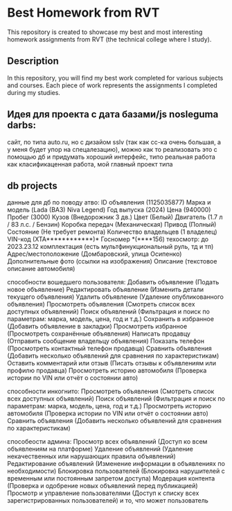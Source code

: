 # Best Homework from RVT


This repository is created to showcase my best and most interesting homework assignments from RVT (the technical college where I study).

## Description
In this repository, you will find my best work completed for various subjects and courses. Each piece of work represents the assignments I completed during my studies.

## Идея для проекта с дата базами/js nosleguma darbs:
сайт, по типа auto.ru, но с дизайом sslv (так как сс-ка очень большая, а у меня будет упор на спецалезацию), можно как то реализовать это с помощью дб и придумать хороший интерфейс, типо реальная работа как класификаценная работа, мой главный проект типа

## db projects
данные для дб по поводу атво:
ID объявления (1125035877)
Марка и модель (Lada (BA3) Niva Legend)
Год выпуска (2024)
Цена (940000)
Пробег (3000)
Кузов (Внедорожник 3 дв.)
Цвет (Белый)
Двигатель (1.7 л / 83 л.с. / Бензин)
Коробка передач (Механическая)
Привод (Полный)
Состояние (Не требует ремонта)
Количество владельцев (1 владелец)
VIN-код (ХТА************)*
Госномер *(****156)
техосмотр: до 2023.23.12
комплектация (есть мультфинукциональный руль, тд и тп)
Адрес/местоположение (Домбаровский, улица Осипенко)
Дополнительные фото (ссылки на изображения)
Описание (текстовое описание автомобиля)

способности вошедшего пользователя:
Добавить объявление (Подать новое объявление)
Редактировать объявление (Изменить детали текущего объявления)
Удалить объявление (Удаление опубликованного объявления)
Просмотреть объявления (Смотреть список всех доступных объявлений)
Поиск объявлений (Фильтрация и поиск по параметрам: марка, модель, цена, год и т.д.)
Сохранить в избранное (Добавить объявление в закладки)
Просмотреть избранное (Просмотреть сохранённые объявления)
Написать продавцу (Отправить сообщение владельцу объявления)
Показать телефон (Просмотреть контактный телефон продавца)
Сравнить объявления (Добавить несколько объявлений для сравнения по характеристикам)
Оставить комментарий или отзыв (Писать отзывы к объявлениям или профилю продавца)
Просмотреть историю автомобиля (Проверка истории по VIN или отчёт о состоянии авто)

способности инкогнито:
Просмотреть объявления (Смотреть список всех доступных объявлений)
Поиск объявлений (Фильтрация и поиск по параметрам: марка, модель, цена, год и т.д.)
Просмотреть историю автомобиля (Проверка истории по VIN или отчёт о состоянии авто)
Сравнить объявления (Добавить несколько объявлений для сравнения по характеристикам)


способеости админа:
Просмотр всех объявлений (Доступ ко всем объявлениям на платформе)
Удаление объявлений (Удаление некачественных или нарушающих правила объявлений)
Редактирование объявлений (Изменение информации в объявлениях по необходимости)
Блокировка пользователей (Блокировка нарушителей с временным или постоянным запретом доступа)
Модерация контента (Проверка и одобрение новых объявлений перед публикацией)
Просмотр и управление пользователями (Доступ к списку всех зарегистрированных пользователей)
и то, что может пользователь
